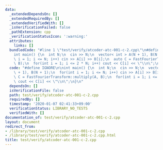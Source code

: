```yaml
---
data:
  _extendedDependsOn: []
  _extendedRequiredBy: []
  _extendedVerifiedWith: []
  _isVerificationFailed: false
  _pathExtension: cpp
  _verificationStatusIcon: ':warning:'
  attributes:
    links: []
  bundledCode: "#line 1 \"test/verify/atcoder-atc-001-c-2.cpp\"\n#define IGNORE\n\n\
    int main() {\n  int N;\n  cin >> N;\n  vector< int > A(N + 1), B(N + 1);\n  for(int\
    \ i = 1; i <= N; i++) cin >> A[i] >> B[i];\n  auto C = FastFourierTransform::multiply(A,\
    \ B);\n  for(int i = 1; i <= 2 * N; i++) cout << C[i] << \"\\n\";\n}\n"
  code: "#define IGNORE\n\nint main() {\n  int N;\n  cin >> N;\n  vector< int > A(N\
    \ + 1), B(N + 1);\n  for(int i = 1; i <= N; i++) cin >> A[i] >> B[i];\n  auto\
    \ C = FastFourierTransform::multiply(A, B);\n  for(int i = 1; i <= 2 * N; i++)\
    \ cout << C[i] << \"\\n\";\n}\n"
  dependsOn: []
  isVerificationFile: false
  path: test/verify/atcoder-atc-001-c-2.cpp
  requiredBy: []
  timestamp: '2020-01-07 02:41:33+09:00'
  verificationStatus: LIBRARY_NO_TESTS
  verifiedWith: []
documentation_of: test/verify/atcoder-atc-001-c-2.cpp
layout: document
redirect_from:
- /library/test/verify/atcoder-atc-001-c-2.cpp
- /library/test/verify/atcoder-atc-001-c-2.cpp.html
title: test/verify/atcoder-atc-001-c-2.cpp
---
```

